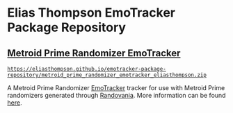 # Elias Thompson EmoTracker Package Repository

## [Metroid Prime Randomizer EmoTracker](https://github.com/eliasthompson/metroid-prime-randomizer-emotracker)
[`https://eliasthompson.github.io/emotracker-package-repository/metroid_prime_randomizer_emotracker_eliasthompson.zip`](https://eliasthompson.github.io/emotracker-package-repository/metroid_prime_randomizer_emotracker_eliasthompson.zip)

A Metroid Prime Randomizer [EmoTracker](https://emotracker.net) tracker for use with Metroid Prime randomizers generated through [Randovania](https://github.com/randovania/randovania). More information can be found [here](https://github.com/eliasthompson/metroid-prime-randomizer-emotracker).
